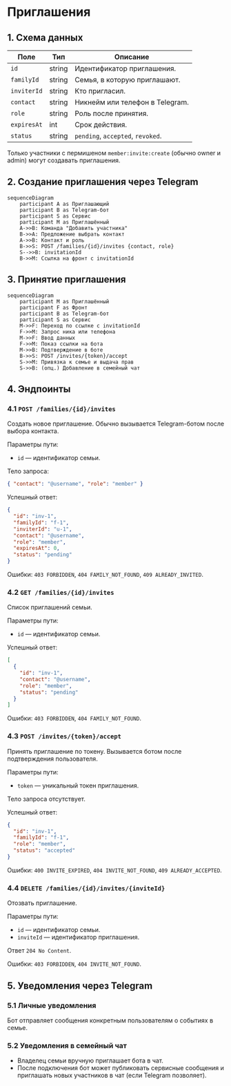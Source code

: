 # Приглашения

## 1. Схема данных

| Поле        | Тип    | Описание                         |
|-------------|--------|----------------------------------|
| `id`        | string | Идентификатор приглашения.      |
| `familyId`  | string | Семья, в которую приглашают.    |
| `inviterId` | string | Кто пригласил.                  |
| `contact`   | string | Никнейм или телефон в Telegram.|
| `role`      | string | Роль после принятия.           |
| `expiresAt` | int    | Срок действия.                 |
| `status`    | string | `pending`, `accepted`, `revoked`.

Только участники с пермишеном `member:invite:create` (обычно owner и admin) могут создавать приглашения.

## 2. Создание приглашения через Telegram

```mermaid
sequenceDiagram
    participant A as Приглашающий
    participant B as Telegram-бот
    participant S as Сервис
    participant M as Приглашённый
    A->>B: Команда "Добавить участника"
    B->>A: Предложение выбрать контакт
    A->>B: Контакт и роль
    B->>S: POST /families/{id}/invites {contact, role}
    S-->>B: invitationId
    B->>M: Ссылка на фронт с invitationId
```

## 3. Принятие приглашения

```mermaid
sequenceDiagram
    participant M as Приглашённый
    participant F as Фронт
    participant B as Telegram-бот
    participant S as Сервис
    M->>F: Переход по ссылке с invitationId
    F->>M: Запрос ника или телефона
    M->>F: Ввод данных
    F->>M: Показ ссылки на бота
    M->>B: Подтверждение в боте
    B->>S: POST /invites/{token}/accept
    S->>M: Привязка к семье и выдача прав
    S->>B: (опц.) Добавление в семейный чат
```

## 4. Эндпоинты

### 4.1 `POST /families/{id}/invites`
Создать новое приглашение. Обычно вызывается Telegram-ботом после выбора контакта.

Параметры пути:
- `id` — идентификатор семьи.

Тело запроса:

```json
{ "contact": "@username", "role": "member" }
```

Успешный ответ:

```json
{
  "id": "inv-1",
  "familyId": "f-1",
  "inviterId": "u-1",
  "contact": "@username",
  "role": "member",
  "expiresAt": 0,
  "status": "pending"
}
```

Ошибки: `403 FORBIDDEN`, `404 FAMILY_NOT_FOUND`, `409 ALREADY_INVITED`.

### 4.2 `GET /families/{id}/invites`
Список приглашений семьи.

Параметры пути:
- `id` — идентификатор семьи.

Успешный ответ:

```json
[
  {
    "id": "inv-1",
    "contact": "@username",
    "role": "member",
    "status": "pending"
  }
]
```

Ошибки: `403 FORBIDDEN`, `404 FAMILY_NOT_FOUND`.

### 4.3 `POST /invites/{token}/accept`
Принять приглашение по токену. Вызывается ботом после подтверждения пользователя.

Параметры пути:
- `token` — уникальный токен приглашения.

Тело запроса отсутствует.

Успешный ответ:

```json
{
  "id": "inv-1",
  "familyId": "f-1",
  "role": "member",
  "status": "accepted"
}
```

Ошибки: `400 INVITE_EXPIRED`, `404 INVITE_NOT_FOUND`, `409 ALREADY_ACCEPTED`.

### 4.4 `DELETE /families/{id}/invites/{inviteId}`
Отозвать приглашение.

Параметры пути:
- `id` — идентификатор семьи.
- `inviteId` — идентификатор приглашения.

Ответ `204 No Content`.

Ошибки: `403 FORBIDDEN`, `404 INVITE_NOT_FOUND`.

## 5. Уведомления через Telegram

### 5.1 Личные уведомления
Бот отправляет сообщения конкретным пользователям о событиях в семье.

### 5.2 Уведомления в семейный чат
- Владелец семьи вручную приглашает бота в чат.
- После подключения бот может публиковать сервисные сообщения и приглашать новых участников в чат (если Telegram позволяет).
